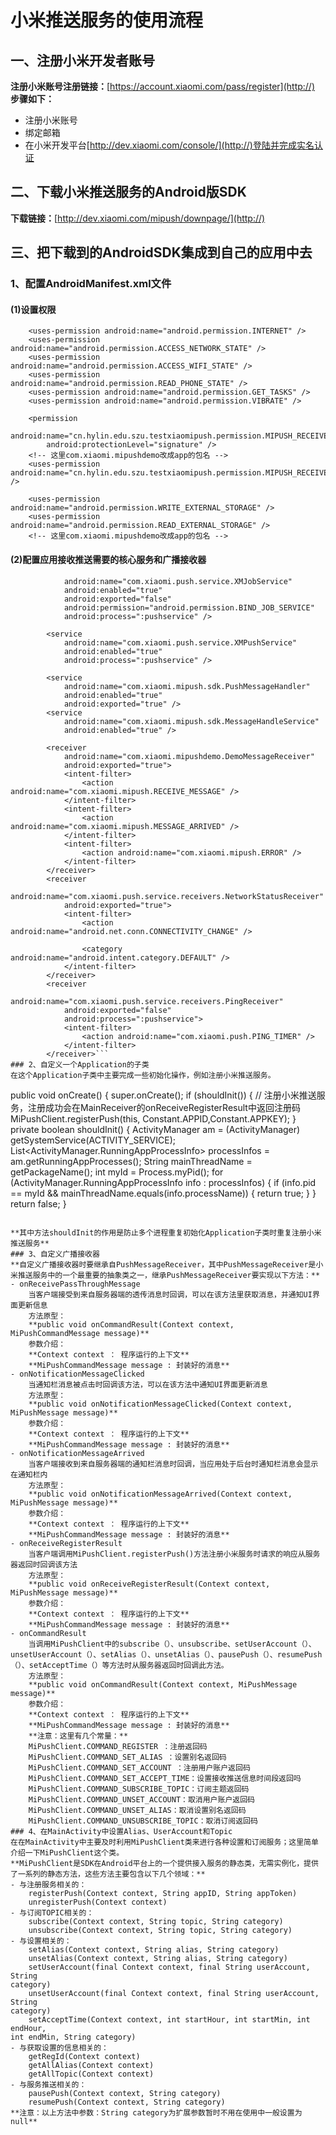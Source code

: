 # 小米推送服务的使用流程
## 一、注册小米开发者账号
**注册小米账号注册链接：**[https://account.xiaomi.com/pass/register](http://)
**步骤如下：**
- 注册小米账号
- 绑定邮箱
- 在小米开发平台[http://dev.xiaomi.com/console/](http://)登陆并完成实名认证

## 二、下载小米推送服务的Android版SDK
**下载链接：**[http://dev.xiaomi.com/mipush/downpage/](http://)

## 三、把下载到的AndroidSDK集成到自己的应用中去
### 1、配置AndroidManifest.xml文件
#### (1)设置权限
```
	<uses-permission android:name="android.permission.INTERNET" />
    <uses-permission android:name="android.permission.ACCESS_NETWORK_STATE" />
    <uses-permission android:name="android.permission.ACCESS_WIFI_STATE" />
    <uses-permission android:name="android.permission.READ_PHONE_STATE" />
    <uses-permission android:name="android.permission.GET_TASKS" />
    <uses-permission android:name="android.permission.VIBRATE" />

    <permission
        android:name="cn.hylin.edu.szu.testxiaomipush.permission.MIPUSH_RECEIVE"
        android:protectionLevel="signature" />
    <!-- 这里com.xiaomi.mipushdemo改成app的包名 -->
    <uses-permission android:name="cn.hylin.edu.szu.testxiaomipush.permission.MIPUSH_RECEIVE" />

    <uses-permission android:name="android.permission.WRITE_EXTERNAL_STORAGE" />
    <uses-permission android:name="android.permission.READ_EXTERNAL_STORAGE" />
    <!-- 这里com.xiaomi.mipushdemo改成app的包名 -->

```
#### (2)配置应用接收推送需要的核心服务和广播接收器
```<service
            android:name="com.xiaomi.push.service.XMJobService"
            android:enabled="true"
            android:exported="false"
            android:permission="android.permission.BIND_JOB_SERVICE"
            android:process=":pushservice" />

        <service
            android:name="com.xiaomi.push.service.XMPushService"
            android:enabled="true"
            android:process=":pushservice" />

        <service
            android:name="com.xiaomi.mipush.sdk.PushMessageHandler"
            android:enabled="true"
            android:exported="true" />
        <service
            android:name="com.xiaomi.mipush.sdk.MessageHandleService"
            android:enabled="true" />

        <receiver
            android:name="com.xiaomi.mipushdemo.DemoMessageReceiver"
            android:exported="true">
            <intent-filter>
                <action android:name="com.xiaomi.mipush.RECEIVE_MESSAGE" />
            </intent-filter>
            <intent-filter>
                <action android:name="com.xiaomi.mipush.MESSAGE_ARRIVED" />
            </intent-filter>
            <intent-filter>
                <action android:name="com.xiaomi.mipush.ERROR" />
            </intent-filter>
        </receiver>
        <receiver
            android:name="com.xiaomi.push.service.receivers.NetworkStatusReceiver"
            android:exported="true">
            <intent-filter>
                <action android:name="android.net.conn.CONNECTIVITY_CHANGE" />

                <category android:name="android.intent.category.DEFAULT" />
            </intent-filter>
        </receiver>
        <receiver
            android:name="com.xiaomi.push.service.receivers.PingReceiver"
            android:exported="false"
            android:process=":pushservice">
            <intent-filter>
                <action android:name="com.xiaomi.push.PING_TIMER" />
            </intent-filter>
        </receiver>```
### 2、自定义一个Application的子类
在这个Application子类中主要完成一些初始化操作，例如注册小米推送服务。
```
public void onCreate() {
        super.onCreate();
        if (shouldInit()) {
            // 注册小米推送服务，注册成功会在MainReceiver的onReceiveRegisterResult中返回注册码
            MiPushClient.registerPush(this, Constant.APPID,Constant.APPKEY);
        }
private boolean shouldInit() {
        ActivityManager am = (ActivityManager) getSystemService(ACTIVITY_SERVICE);
        List<ActivityManager.RunningAppProcessInfo> processInfos = am.getRunningAppProcesses();
        String mainThreadName = getPackageName();
        int myId = Process.myPid();
        for (ActivityManager.RunningAppProcessInfo info : processInfos) {
            if (info.pid == myId && mainThreadName.equals(info.processName)) {
                return true;
            }
        }
        return false;
    }
```

**其中方法shouldInit的作用是防止多个进程重复初始化Application子类时重复注册小米推送服务**
### 3、自定义广播接收器
**自定义广播接收器时要继承自PushMessageReceiver，其中PushMessageReceiver是小米推送服务中的一个最重要的抽象类之一，继承PushMessageReceiver要实现以下方法：**
- onReceivePassThroughMessage
	当客户端接受到来自服务器端的透传消息时回调，可以在该方法里获取消息，并通知UI界面更新信息
    方法原型：
    **public void onCommandResult(Context context, MiPushCommandMessage message)**
    参数介绍：
    **Context context ： 程序运行的上下文**
    **MiPushCommandMessage message : 封装好的消息**
- onNotificationMessageClicked
	当通知栏消息被点击时回调该方法，可以在该方法中通知UI界面更新消息
    方法原型：
    **public void onNotificationMessageClicked(Context context, MiPushMessage message)**
    参数介绍：
    **Context context ： 程序运行的上下文**
    **MiPushCommandMessage message : 封装好的消息**
- onNotificationMessageArrived
	当客户端接收到来自服务器端的通知栏消息时回调，当应用处于后台时通知栏消息会显示在通知栏内
    方法原型：
    **public void onNotificationMessageArrived(Context context, MiPushMessage message)**
    参数介绍：
    **Context context ： 程序运行的上下文**
    **MiPushCommandMessage message : 封装好的消息**
- onReceiveRegisterResult
	当客户端调用MiPushClient.registerPush()方法注册小米服务时请求的响应从服务器返回时回调该方法
    方法原型：
    **public void onReceiveRegisterResult(Context context, MiPushMessage message)**
    参数介绍：
    **Context context ： 程序运行的上下文**
    **MiPushCommandMessage message : 封装好的消息**
- onCommandResult
	当调用MiPushClient中的subscribe（）、unsubscribe、setUserAccount（）、unsetUserAccount（）、setAlias（）、unsetAlias（）、pausePush（）、resumePush（）、setAcceptTime（）等方法时从服务器返回时回调此方法。
    方法原型：
    **public void onCommandResult(Context context, MiPushMessage message)**
    参数介绍：
    **Context context ： 程序运行的上下文**
    **MiPushCommandMessage message : 封装好的消息**
    **注意：这里有几个常量：**
    MiPushClient.COMMAND_REGISTER ：注册返回码
    MiPushClient.COMMAND_SET_ALIAS ：设置别名返回码
    MiPushClient.COMMAND_SET_ACCOUNT ：注册用户账户返回码
    MiPushClient.COMMAND_SET_ACCEPT_TIME：设置接收推送信息时间段返回吗
    MiPushClient.COMMAND_SUBSCRIBE_TOPIC：订阅主题返回码
    MiPushClient.COMMAND_UNSET_ACCOUNT：取消用户账户返回码
    MiPushClient.COMMAND_UNSET_ALIAS：取消设置别名返回码
    MiPushClient.COMMAND_UNSUBSCRIBE_TOPIC：取消订阅返回码
### 4、在MainActivity中设置Alias、UserAccount和Topic
在在MainActivity中主要及时利用MiPushClient类来进行各种设置和订阅服务；这里简单介绍一下MiPushClient这个类。
**MiPushClient是SDK在Android平台上的一个提供接入服务的静态类，无需实例化，提供了一系列的静态方法，这些方法主要包含以下几个领域：**
- 与注册服务相关的：
	registerPush(Context context, String appID, String appToken)
    unregisterPush(Context context)
- 与订阅TOPIC相关的：
	subscribe(Context context, String topic, String category)
    unsubscribe(Context context, String topic, String category)
- 与设置相关的：
	setAlias(Context context, String alias, String category)
    unsetAlias(Context context, String alias, String category)
    setUserAccount(final Context context, final String userAccount, String
category)
	unsetUserAccount(final Context context, final String userAccount, String
category)
	setAcceptTime(Context context, int startHour, int startMin, int endHour,
int endMin, String category)
- 与获取设置的信息相关的：
	getRegId(Context context)
	getAllAlias(Context context)
    getAllTopic(Context context)
- 与服务推送相关的：
	pausePush(Context context, String category)
	resumePush(Context context, String category)
**注意：以上方法中参数：String category为扩展参数暂时不用在使用中一般设置为null**